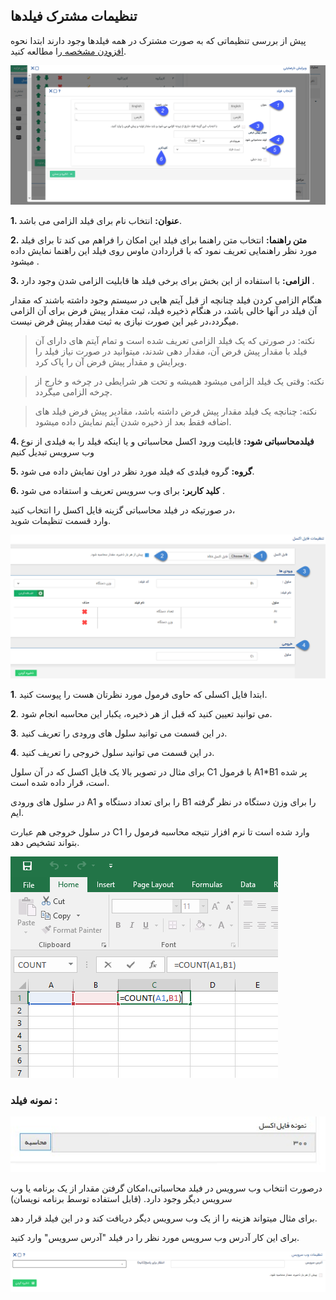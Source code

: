 ﻿## تنظیمات مشترک فیلدها

پیش از بررسی تنظیماتی که به صورت مشترک در همه فیلدها وجود دارند ابتدا نحوه[ افزودن مشخصه  ](https://github.com/1stco/PayamGostarDocs/blob/master/help%202.5.4/Settings/Personalization-crm/Overview/General-information/Add-features/Add-features.md)را مطالعه کنید.


![](2020-01-12_10-18-27.png)

**1. عنوان:** انتخاب نام برای فیلد الزامی می باشد.

**2. متن راهنما:** انتخاب متن راهنما برای فیلد این امکان را فراهم می کند تا برای فیلد مورد نظر راهنمایی تعریف نمود که با قراردادن ماوس روی فیلد این راهنما نمایش داده میشود .

**3. الزامی:** با استفاده از این بخش برای برخی فیلد ها قابلیت الزامی شدن وجود دارد .

هنگام الزامی کردن فیلد چنانچه از قبل آیتم هایی در سیستم وجود داشته باشند که مقدار آن فیلد در آنها خالی باشد،  در هنگام ذخیره فیلد، ثبت مقدار پیش فرض برای آن الزامی میگردد،در غیر این صورت نیازی به ثبت مقدار پیش فرض نیست.

> نکته: در صورتی که یک فیلد  الزامی تعریف شده است و تمام  آیتم های دارای آن فیلد با مقدار پیش فرض آن، مقدار دهی شدند، میتوانید در صورت نیاز فیلد را  ویرایش و مقدار پیش فرض آن را پاک کرد.

> نکته:  وقتی یک فیلد  الزامی میشود  همیشه و تحت هر شرایطی در چرخه و خارج از چرخه الزامی میگردد.

> نکته: چنانچه یک فیلد مقدار پیش فرض داشته باشد، مقادیر پیش فرض  فیلد های اضافه فقط بعد از ذخیره شدن آیتم نمایش داده میشود.

**4. فیلدمحاسباتی شود:** قابلیت ورود اکسل محاسباتی و یا اینکه فیلد را به فیلدی از نوع وب سرویس تبدیل کنیم


**5. گروه:** گروه فیلدی که فیلد مورد نظر در اون نمایش داده می شود.


**6. کلید کاربر:** برای وب سرویس تعریف و استفاده می شود .

در صورتیکه در فیلد محاسباتی گزینه فایل اکسل را انتخاب کنید،  
 وارد قسمت تنظیمات شوید.

![](Excel1.png)

**1**. ابتدا فایل اکسلی که حاوی فرمول مورد نظرتان هست را پیوست کنید.

**2**. می توانید تعیین کنید که قبل از هر ذخیره، یکبار این محاسبه انجام شود.

**3**. در این قسمت می توانید سلول های ورودی را تعریف کنید.

**4**. در این قسمت می توانید سلول خروجی را تعریف کنید.

برای مثال در تصویر بالا یک فایل اکسل که در آن سلول C1 با فرمول A1*B1 پر شده است، قرار داده شده است.

در سلول های ورودی A1  را برای تعداد دستگاه و B1 را برای وزن دستگاه در نظر گرفته ایم.

در سلول خروجی هم عبارت C1 وارد شده است تا نرم افزار نتیجه محاسبه فرمول را بتواند تشخیص دهد.

![](Excel2.png)

### نمونه فیلد :


![](Parameters21.jpg)

درصورت انتخاب وب سرویس در فیلد محاسباتی،امکان گرفتن مقدار از یک برنامه یا وب سرویس دیگر وجود دارد. (قابل استفاده توسط برنامه نویسان)

برای مثال میتواند هزینه را از یک وب سرویس دیگر دریافت کند و در این فیلد قرار دهد.

برای این کار آدرس وب سرویس مورد نظر را در فیلد "آدرس سرویس" وارد کنید.

 ![](webservice.png)
 
 




